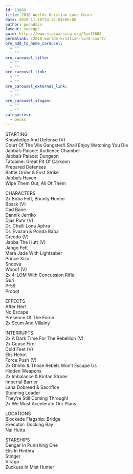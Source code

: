 ```yaml
---
id: 13608
title: 2018 Worlds Kristian Lund Court
date: 2018-11-18T14:32:01+00:00
author: pwsadmin
layout: swccgpc
guid: https://www.starwarsccg.org/?p=13608
permalink: /2018-worlds-kristian-lund-court/
bre_add_to_home_carousel:
  - ""
  - ""
bre_carousel_title:
  - ""
  - ""
bre_carousel_link:
  - ""
  - ""
bre_carousel_external_link:
  - ""
  - ""
bre_carousel_slogan:
  - ""
  - ""
categories:
  - Decks
---
```

STARTING  
Knowledge And Defense (V)  
Court Of The Vile Gangster/I Shall Enjoy Watching You Die  
Jabba&#8217;s Palace: Audience Chamber  
Jabba&#8217;s Palace: Dungeon  
Tatooine: Great Pit Of Carkoon  
Prepared Defenses  
Battle Order & First Strike  
Jabba&#8217;s Haven  
Wipe Them Out, All Of Them

CHARACTERS  
2x Boba Fett, Bounty Hunter  
Bossk (V)  
Cad Bane  
Dannik Jerriko  
Djas Puhr (V)  
Dr. Chelli Lona Aphra  
Dr. Evazan & Ponda Baba  
Greedo (V)  
Jabba The Hutt (V)  
Jango Fett  
Mara Jade With Lightsaber  
Prince Xizor  
Snoova  
Wooof (V)  
2x 4-LOM With Concussion Rifle  
Guri  
P-59  
Probot

EFFECTS  
After Her!  
No Escape  
Presence Of The Force  
2x Scum And Villainy

INTERRUPTS  
2x A Dark Time For The Rebellion (V)  
2x Cease Fire!  
Cold Feet (V)  
Elis Helrot  
Force Push (V)  
2x Ghhhk & Those Rebels Won&#8217;t Escape Us  
Hidden Weapons  
2x Imbalance & Kintan Strider  
Imperial Barrier  
Lana Dobreed & Sacrifice  
Stunning Leader  
They&#8217;re Still Coming Through!  
2x We Must Accelerate Our Plans

LOCATIONS  
Blockade Flagship: Bridge  
Executor: Docking Bay  
Nal Hutta

STARSHIPS  
Dengar In Punishing One  
Elis In Hinthra  
Stinger  
Virago  
Zuckuss In Mist Hunter